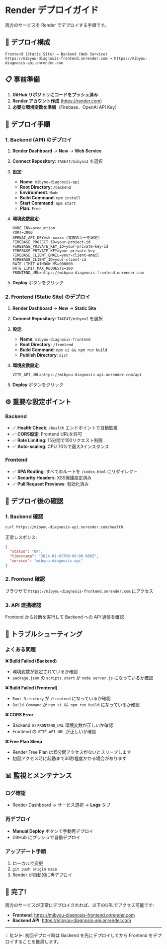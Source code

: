 # Render デプロイガイド

両方のサービスを Render でデプロイする手順です。

## 🎯 デプロイ構成

```
Frontend (Static Site) → Backend (Web Service)
https://mibyou-diagnosis-frontend.onrender.com → https://mibyou-diagnosis-api.onrender.com
```

## 📋 事前準備

1. **GitHub リポジトリにコードをプッシュ済み**
2. **Render アカウント作成** (https://render.com)
3. **必要な環境変数を準備**（Firebase、OpenAI API Key）

## 🚀 デプロイ手順

### 1. Backend (API) のデプロイ

1. **Render Dashboard** → **New** → **Web Service**
2. **Connect Repository**: `TAKE4T/mibyov2` を選択
3. **設定**:
   - **Name**: `mibyou-diagnosis-api`
   - **Root Directory**: `/backend`
   - **Environment**: `Node`
   - **Build Command**: `npm install`
   - **Start Command**: `npm start`
   - **Plan**: `Free`

4. **環境変数設定**:
   ```
   NODE_ENV=production
   PORT=3000
   OPENAI_API_KEY=sk-xxxxx (実際のキーを設定)
   FIREBASE_PROJECT_ID=your-project-id
   FIREBASE_PRIVATE_KEY_ID=your-private-key-id  
   FIREBASE_PRIVATE_KEY=your-private-key
   FIREBASE_CLIENT_EMAIL=your-client-email
   FIREBASE_CLIENT_ID=your-client-id
   RATE_LIMIT_WINDOW_MS=900000
   RATE_LIMIT_MAX_REQUESTS=100
   FRONTEND_URL=https://mibyou-diagnosis-frontend.onrender.com
   ```

5. **Deploy** ボタンをクリック

### 2. Frontend (Static Site) のデプロイ

1. **Render Dashboard** → **New** → **Static Site**
2. **Connect Repository**: `TAKE4T/mibyov2` を選択
3. **設定**:
   - **Name**: `mibyou-diagnosis-frontend`
   - **Root Directory**: `/frontend`
   - **Build Command**: `npm ci && npm run build`
   - **Publish Directory**: `dist`

4. **環境変数設定**:
   ```
   VITE_API_URL=https://mibyou-diagnosis-api.onrender.com/api
   ```

5. **Deploy** ボタンをクリック

## ⚙️ 重要な設定ポイント

### Backend
- ✅ **Health Check**: `/health` エンドポイントで自動監視
- ✅ **CORS設定**: Frontend URLを許可
- ✅ **Rate Limiting**: 15分間で100リクエスト制限
- ✅ **Auto-scaling**: CPU 70%で最大3インスタンス

### Frontend  
- ✅ **SPA Routing**: すべてのルートを `/index.html` にリダイレクト
- ✅ **Security Headers**: XSS保護設定済み
- ✅ **Pull Request Previews**: 有効化済み

## 🔧 デプロイ後の確認

### 1. Backend 確認
```bash
curl https://mibyou-diagnosis-api.onrender.com/health
```
正常レスポンス:
```json
{
  "status": "OK",
  "timestamp": "2024-01-01T00:00:00.000Z",
  "service": "mibyou-diagnosis-api"
}
```

### 2. Frontend 確認
ブラウザで `https://mibyou-diagnosis-frontend.onrender.com` にアクセス

### 3. API 連携確認
Frontend から診断を実行して Backend への API 通信を確認

## 🚨 トラブルシューティング

### よくある問題

**❌ Build Failed (Backend)**
- 環境変数が設定されているか確認
- `package.json` の `scripts.start` が `node server.js` になっているか確認

**❌ Build Failed (Frontend)**  
- `Root Directory` が `/frontend` になっているか確認
- `Build Command` が `npm ci && npm run build` になっているか確認

**❌ CORS Error**
- Backend の `FRONTEND_URL` 環境変数が正しいか確認
- Frontend の `VITE_API_URL` が正しいか確認

**❌ Free Plan Sleep**
- Render Free Plan は15分間アクセスがないとスリープします
- 初回アクセス時に起動まで30秒程度かかる場合があります

## 📊 監視とメンテナンス

### ログ確認
- Render Dashboard → サービス選択 → **Logs** タブ

### 再デプロイ
- **Manual Deploy** ボタンで手動再デプロイ
- GitHub にプッシュで自動デプロイ

### アップデート手順
1. ローカルで変更
2. `git push origin main`
3. Render が自動的に再デプロイ

## 🎉 完了!

両方のサービスが正常にデプロイされれば、以下のURLでアクセス可能です:

- **Frontend**: https://mibyou-diagnosis-frontend.onrender.com
- **Backend API**: https://mibyou-diagnosis-api.onrender.com

---

💡 **ヒント**: 初回デプロイ時は Backend を先にデプロイしてから Frontend をデプロイすることを推奨します。